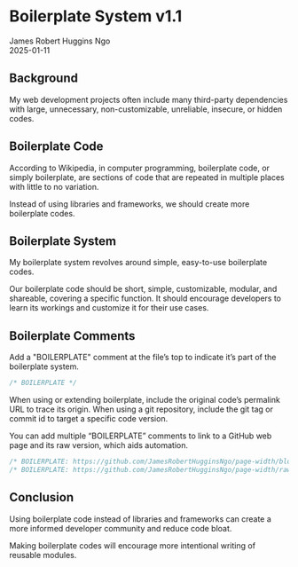 # Boilerplate System v1.1

James Robert Huggins Ngo\
2025-01-11

## Background

My web development projects often include many third-party dependencies with large, unnecessary, non-customizable, unreliable, insecure, or hidden codes.

## Boilerplate Code

According to Wikipedia, in computer programming, boilerplate code, or simply boilerplate, are sections of code that are repeated in multiple places with little to no variation.

Instead of using libraries and frameworks, we should create more boilerplate codes.

## Boilerplate System

My boilerplate system revolves around simple, easy-to-use boilerplate codes.

Our boilerplate code should be short, simple, customizable, modular, and shareable, covering a specific function. It should encourage developers to learn its workings and customize it for their use cases.

## Boilerplate Comments

Add a "BOILERPLATE" comment at the file’s top to indicate it’s part of the boilerplate system.

``` CSS
/* BOILERPLATE */
```

When using or extending boilerplate, include the original code’s permalink URL to trace its origin. When using a git repository, include the git tag or commit id to target a specific code version.

You can add multiple “BOILERPLATE” comments to link to a GitHub web page and its raw version, which aids automation.

``` CSS
/* BOILERPLATE: https://github.com/JamesRobertHugginsNgo/page-width/blob/1.0.4/src/style.css */
/* BOILERPLATE: https://github.com/JamesRobertHugginsNgo/page-width/raw/refs/tags/1.0.4/src/style.css */
```

## Conclusion

Using boilerplate code instead of libraries and frameworks can create a more informed developer community and reduce code bloat.

Making boilerplate codes will encourage more intentional writing of reusable modules.

